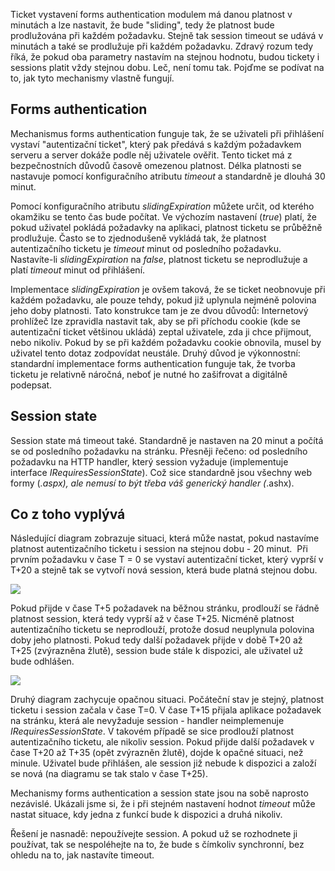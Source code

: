 <!-- dcterms:identifier = aspnetcz#184 -->
<!-- dcterms:title = Forms authentication a session state - proč nejsou synchronní? -->
<!-- dcterms:abstract = Ticket vystavení forms authentication modulem má danou platnost v minutách a lze nastavit, že bude "sliding", tedy že platnost bude prodlužována při každém požadavku. Stejně tak session timeout se udává v minutách a také se prodlužuje při každém požadavku. Zdravý rozum tedy říká, že pokud oba parametry nastavím na stejnou hodnotu, budou tickety i sessions platit vždy stejnou dobu. Leč, není tomu tak. Pojďme se podívat na to, jak tyto mechanismy vlastně fungují. -->
<!-- np9:categoryId = 1 -->
<!-- x4w:category = Tipy, triky -->
<!-- np9:authorId = 1 -->
<!-- np9:authorEmail = michal.valasek@altairis.cz -->
<!-- dcterms:creator = Michal Altair Valášek -->
<!-- dcterms:created = 2008-02-16T13:55:53.117+01:00 -->
<!-- dcterms:dateAccepted = 2008-02-16T13:55:53.117+01:00 -->

Ticket vystavení forms authentication modulem má danou platnost v minutách a lze nastavit, že bude "sliding", tedy že platnost bude prodlužována při každém požadavku. Stejně tak session timeout se udává v minutách a také se prodlužuje při každém požadavku. Zdravý rozum tedy říká, že pokud oba parametry nastavím na stejnou hodnotu, budou tickety i sessions platit vždy stejnou dobu. Leč, není tomu tak. Pojďme se podívat na to, jak tyto mechanismy vlastně fungují.

## Forms authentication

Mechanismus forms authentication funguje tak, že se uživateli při přihlášení vystaví "autentizační ticket", který pak předává s každým požadavkem serveru a server dokáže podle něj uživatele ověřit. Tento ticket má z bezpečnostních důvodů časově omezenou platnost. Délka platnosti se nastavuje pomocí konfiguračního atributu *timeout* a standardně je dlouhá 30 minut. 

Pomocí konfiguračního atributu *slidingExpiration* můžete určit, od kterého okamžiku se tento čas bude počítat. Ve výchozím nastavení (*true*) platí, že pokud uživatel pokládá požadavky na aplikaci, platnost ticketu se průběžně prodlužuje. Často se to zjednodušeně vykládá tak, že platnost autentizačního ticketu je *timeout* minut od posledního požadavku. Nastavíte-li *slidingExpiration* na *false*, platnost ticketu se neprodlužuje a platí *timeout* minut od přihlášení.

Implementace *slidingExpiration* je ovšem taková, že se ticket neobnovuje při každém požadavku, ale pouze tehdy, pokud již uplynula nejméně polovina jeho doby platnosti. Tato konstrukce tam je ze dvou důvodů: Internetový prohlížeč lze zpravidla nastavit tak, aby se při příchodu cookie (kde se autentizační ticket většinou ukládá) zeptal uživatele, zda ji chce přijmout, nebo nikoliv. Pokud by se při každém požadavku cookie obnovila, musel by uživatel tento dotaz zodpovídat neustále. Druhý důvod je výkonnostní: standardní implementace forms authentication funguje tak, že tvorba ticketu je relativně náročná, neboť je nutné ho zašifrovat a digitálně podepsat.

## Session state

Session state má timeout také. Standardně je nastaven na 20 minut a počítá se od posledního požadavku na stránku. Přesněji řečeno: od posledního požadavku na HTTP handler, který session vyžaduje (implementuje interface *IRequiresSessionState*). Což sice standardně jsou všechny web formy (*.aspx), ale nemusí to být třeba váš generický handler (*.ashx).

## Co z toho vyplývá

Následující diagram zobrazuje situaci, která může nastat, pokud nastavíme platnost autentizačního ticketu i session na stejnou dobu - 20 minut.  Při prvním požadavku v čase T = 0 se vystaví autentizační ticket, který vyprší v T+20 a stejně tak se vytvoří nová session, která bude platná stejnou dobu.

![](http://www.aspnet.cz/Files/20080216-20080216-AuthMissing_3.png) 

Pokud přijde v čase T+5 požadavek na běžnou stránku, prodlouží se řádně platnost session, která tedy vyprší až v čase T+25. Nicméně platnost autentizačního ticketu se neprodlouží, protože dosud neuplynula polovina doby jeho platnosti. Pokud tedy další požadavek přijde v době T+20 až T+25 (zvýrazněna žlutě), session bude stále k dispozici, ale uživatel už bude odhlášen.

![](http://www.aspnet.cz/Files/20080216-20080216-SessionMissing_3.png) 

Druhý diagram zachycuje opačnou situaci. Počáteční stav je stejný, platnost ticketu i session začala v čase T=0. V čase T+15 přijala aplikace požadavek na stránku, která ale nevyžaduje session - handler neimplemenuje *IRequiresSessionState*. V takovém případě se sice prodlouží platnost autentizačního ticketu, ale nikoliv session. Pokud přijde další požadavek v čase T+20 až T+35 (opět zvýrazněn žlutě), dojde k opačné situaci, než minule. Uživatel bude přihlášen, ale session již nebude k dispozici a založí se nová (na diagramu se tak stalo v čase T+25).

Mechanismy forms authentication a session state jsou na sobě naprosto nezávislé. Ukázali jsme si, že i při stejném nastavení hodnot *timeout* může nastat situace, kdy jedna z funkcí bude k dispozici a druhá nikoliv.

Řešení je nasnadě: nepoužívejte session. A pokud už se rozhodnete ji používat, tak se nespoléhejte na to, že bude s čímkoliv synchronní, bez ohledu na to, jak nastavíte timeout.